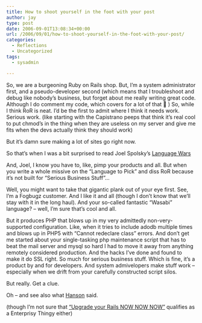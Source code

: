 ```yaml
---
title: How to shoot yourself in the foot with your post
author: jay
type: post
date: 2006-09-01T13:08:34+00:00
url: /2006/09/01/how-to-shoot-yourself-in-the-foot-with-your-post/
categories:
  - Reflections
  - Uncategorized
tags:
  - sysadmin

---
```

So, we are a burgeoning Ruby on Rails shop. But, I’m a system administrator first, and a pseudo-developer second (which means that I troubleshoot and debug like nobody’s business, but forget about me really writing great code. Although I do comment my code, which covers for a lot of that 🙂 ) So, while I think RoR is neat. I’d be the first to admit where I think it needs work. Serious work. (like starting with the Capistrano peeps that think it’s real cool to put chmod’s in the thing when they are useless on my server and give me fits when the devs actually think they should work)

But it’s damn sure making a lot of sites go right now.

So that’s when I was a bit surprised to read Joel Spolsky’s [Language Wars][1]

And, Joel, I know you have to, like, pimp your products and all. But when you write a whole missive on the “Language to Pick” and diss RoR because it’s not built for “Serious Business Stuff”…

Well, you might want to take that gigantic plank out of your eye first. See, I’m a Fogbugz customer. And I like it and all (though I don’t know that we’ll stay with it in the long haul). And your so-called fantastic “Wasabi” language? &#8211; well, I’m sure that’s cool and all.

But it produces PHP that blows up in my very admittedly non-very-supported configuration. Like, when it tries to include adodb multiple times and blows up in PHP5 with “Cannot redeclare class” errors. And don’t get me started about your single-tasking php maintenance script that has to beat the mail server and mysql so hard I had to move it away from anything remotely considered production. And the hacks I’ve done and found to make it do SSL right. So much for serious business stuff. Which is fine, it’s a product by and for developers. And system admivelopers make stuff work &#8211; especially when we drift from your carefully constructed script silos.

But really. Get a clue.

Oh &#8211; and see also what [Hanson][2] said.

(though I’m not sure that [“Upgrade your Rails NOW NOW NOW”][3] qualifies as a Enterprisy Thingy either)

 [1]: http://www.joelonsoftware.com/items/2006/09/01.html
 [2]: http://www.loudthinking.com/arc/000596.html
 [3]: http://weblog.rubyonrails.com/2006/8/9/rails-1-1-5-mandatory-security-patch-and-other-tidbits